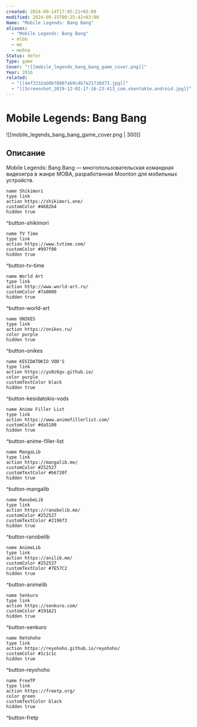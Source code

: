 ```yaml
---
created: 2024-09-14T17:05:21+03:00
modified: 2024-09-15T00:25:41+03:00
Name: "Mobile Legends: Bang Bang"
aliases:
  - "Mobile Legends: Bang Bang"
  - mlbb
  - мл
  - мобла
Status: defer
Type: game
Cover: "![[mobile_legends_bang_bang_game_cover.png]]"
Year: 2016
related:
  - "[[4ef3332ab0b78807ab9c4b7a21710d73.jpg]]"
  - "[[Screenshot_2019-12-02-17-16-23-413_com.vkontakte.android.jpg]]"
---
```


# Mobile Legends: Bang Bang

![[mobile_legends_bang_bang_game_cover.png | 300]]


## Описание

Mobile Legends: Bang Bang — многопользовательская командная видеоигра в жанре MOBA, разработанная Moonton для мобильных устройств.

```button
name Shikimori
type link
action https://shikimori.one/
customColor #4682b4
hidden true
```
^button-shikimori

```button
name TV Time
type link
action https://www.tvtime.com/
customColor #997f00
hidden true
```
^button-tv-time

```button
name World Art
type link
action http://www.world-art.ru/
customColor #7a0000
hidden true
```
^button-world-art

```button
name ONIKES
type link
action https://onikes.ru/
color purple
hidden true
```
^button-onikes

```button
name KESIDATOKIO VOD'S
type link
action https://yo8z6gv.github.io/
color purple
customTextColor black
hidden true
```
^button-kesidatokio-vods

```button
name Anime Filler List
type link
action https://www.animefillerlist.com/
customColor #da5100
hidden true
```
^button-anime-filler-list

```button
name MangaLib
type link
action https://mangalib.me/
customColor #252527
customTextColor #b6720f
hidden true
```
^button-mangalib

```button
name RanobeLib
type link
action https://ranobelib.me/
customColor #252527
customTextColor #2196f3
hidden true
```
^button-ranobelib

```button
name AnimeLib
type link
action https://anilib.me/
customColor #252527
customTextColor #7E57C2
hidden true
```
^button-animelib

```button
name Senkuro
type link
action https://senkuro.com/
customColor #191A21
hidden true
```
^button-senkuro

```button
name ReYohoho
type link
action https://reyohoho.github.io/reyohoho/
customColor #1c1c1c
hidden true
```
^button-reyohoho

```button
name FreeTP
type link
action https://freetp.org/
color green
customTextColor black
hidden true
```
^button-fretp
